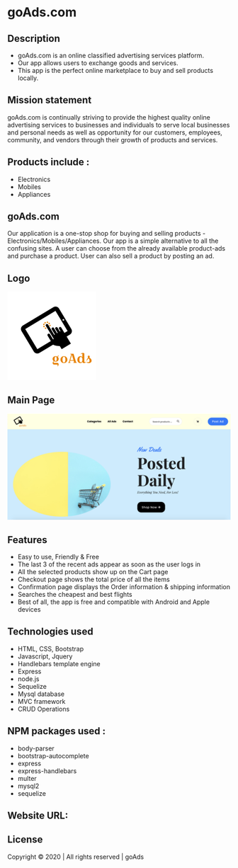 # goAds.com

## Description

- goAds.com is an online classified advertising services platform.
- Our app allows users to exchange goods and services.
- This app is the perfect online marketplace to buy and sell products locally.

## Mission statement
goAds.com is continually striving to provide the highest quality online advertising services to businesses and individuals to serve local businesses and personal needs as well as opportunity for our customers, employees, community, and vendors through their growth of products and services.

## Products include :

- Electronics
- Mobiles
- Appliances

## goAds.com

Our application is a one-stop shop for buying and selling products - Electronics/Mobiles/Appliances.
Our app is a simple alternative to all the confusing sites. A user can choose from the already available product-ads and purchase a product.
User can also sell a product by posting an ad.

## Logo

![Logo](/public/assets/img/logo/logo_bottom.png)

## Main Page

![Screenshot](/public/assets/img/mainpage.png)


## Features

- Easy to use, Friendly & Free
- The last 3 of the recent ads appear as soon as the user logs in
- All the selected products show up on the Cart page
- Checkout page shows the total price of all the items
- Confirmation page displays the Order information & shipping information
- Searches the cheapest and best flights
- Best of all, the app is free and compatible with Android and Apple devices

## Technologies used

- HTML, CSS, Bootstrap
- Javascript, Jquery
- Handlebars template engine
- Express
- node.js
- Sequelize
- Mysql database
- MVC framework
- CRUD Operations

## NPM packages used :

- body-parser
- bootstrap-autocomplete
- express
- express-handlebars
- multer
- mysql2
- sequelize

## Website URL:

## License

Copyright © 2020 | All rights reserved | goAds
